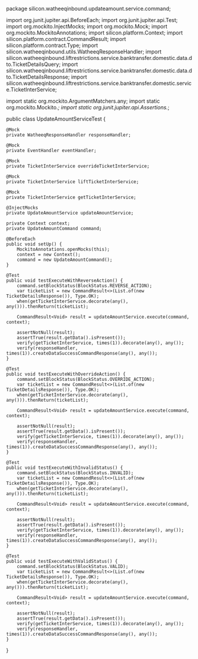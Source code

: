 package silicon.watheeqinbound.updateamount.service.command;

import org.junit.jupiter.api.BeforeEach;
import org.junit.jupiter.api.Test;
import org.mockito.InjectMocks;
import org.mockito.Mock;
import org.mockito.MockitoAnnotations;
import silicon.platform.Context;
import silicon.platform.contract.CommandResult;
import silicon.platform.contract.Type;
import silicon.watheeqinbound.utils.WatheeqResponseHandler;
import silicon.watheeqinbound.liftrestrictions.service.banktransfer.domestic.data.dto.TicketDetailsQuery;
import silicon.watheeqinbound.liftrestrictions.service.banktransfer.domestic.data.dto.TicketDetailsResponse;
import silicon.watheeqinbound.liftrestrictions.service.banktransfer.domestic.service.TicketInterService;

import static org.mockito.ArgumentMatchers.any;
import static org.mockito.Mockito.*;
import static org.junit.jupiter.api.Assertions.*;

public class UpdateAmountServiceTest {

    @Mock
    private WatheeqResponseHandler responseHandler;

    @Mock
    private EventHandler eventHandler;

    @Mock
    private TicketInterService overrideTicketInterService;

    @Mock
    private TicketInterService liftTicketInterService;

    @Mock
    private TicketInterService getTicketInterService;

    @InjectMocks
    private UpdateAmountService updateAmountService;

    private Context context;
    private UpdateAmountCommand command;

    @BeforeEach
    public void setUp() {
        MockitoAnnotations.openMocks(this);
        context = new Context();
        command = new UpdateAmountCommand();
    }

    @Test
    public void testExecuteWithReverseAction() {
        command.setBlockStatus(BlockStatus.REVERSE_ACTION);
        var ticketList = new CommandResult<>(List.of(new TicketDetailsResponse()), Type.OK);
        when(getTicketInterService.decorate(any(), any())).thenReturn(ticketList);

        CommandResult<Void> result = updateAmountService.execute(command, context);

        assertNotNull(result);
        assertTrue(result.getData().isPresent());
        verify(getTicketInterService, times(1)).decorate(any(), any());
        verify(responseHandler, times(1)).createDataSuccessCommandResponse(any(), any());
    }

    @Test
    public void testExecuteWithOverrideAction() {
        command.setBlockStatus(BlockStatus.OVERRIDE_ACTION);
        var ticketList = new CommandResult<>(List.of(new TicketDetailsResponse()), Type.OK);
        when(getTicketInterService.decorate(any(), any())).thenReturn(ticketList);

        CommandResult<Void> result = updateAmountService.execute(command, context);

        assertNotNull(result);
        assertTrue(result.getData().isPresent());
        verify(getTicketInterService, times(1)).decorate(any(), any());
        verify(responseHandler, times(1)).createDataSuccessCommandResponse(any(), any());
    }

    @Test
    public void testExecuteWithInvalidStatus() {
        command.setBlockStatus(BlockStatus.INVALID);
        var ticketList = new CommandResult<>(List.of(new TicketDetailsResponse()), Type.OK);
        when(getTicketInterService.decorate(any(), any())).thenReturn(ticketList);

        CommandResult<Void> result = updateAmountService.execute(command, context);

        assertNotNull(result);
        assertTrue(result.getData().isPresent());
        verify(getTicketInterService, times(1)).decorate(any(), any());
        verify(responseHandler, times(1)).createDataSuccessCommandResponse(any(), any());
    }

    @Test
    public void testExecuteWithValidStatus() {
        command.setBlockStatus(BlockStatus.VALID);
        var ticketList = new CommandResult<>(List.of(new TicketDetailsResponse()), Type.OK);
        when(getTicketInterService.decorate(any(), any())).thenReturn(ticketList);

        CommandResult<Void> result = updateAmountService.execute(command, context);

        assertNotNull(result);
        assertTrue(result.getData().isPresent());
        verify(getTicketInterService, times(1)).decorate(any(), any());
        verify(responseHandler, times(1)).createDataSuccessCommandResponse(any(), any());
    }
}
